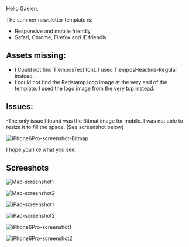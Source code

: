 
Hello Gaelen,

The summer newsletter template is:
- Responsive and mobile friendly
- Safari, Chrome, Firefox and IE friendly

## Assets missing:
- I Could not find TiemposText font. I used TiemposHeadline-Regular instead.
- I could not find the Redstamp logo image at the very end of the template. I used the logo image from the very top instead.

## Issues:
-The only issue I found was the Bitmat image for mobile. I was not able to resize it to fill the space. (See screenshot below)

![iPhone6Pro-screenshot-Bitmap](https://github.com/79manuel/techtest/blob/master/screenshots/iPhone6Pro-screenshot-Bitmap.png)

I hope you like what you see.

## Screeshots

![Mac-screenshot1](https://github.com/79manuel/techtest/blob/master/screenshots/Mac-screenshot1.png)

![Mac-screenshot2](https://github.com/79manuel/techtest/blob/master/screenshots/Mac-screenshot2.png)

![iPad-screenshot1](https://github.com/79manuel/techtest/blob/master/screenshots/iPad-screenshot1.png)

![iPad-screenshot2](https://github.com/79manuel/techtest/blob/master/screenshots/iPad-screenshot2.png)

![iPhone6Pro-screenshot1](https://github.com/79manuel/techtest/blob/master/screenshots/iPhone6Pro-screenshot1.png)

![iPhone6Pro-screenshot2](https://github.com/79manuel/techtest/blob/master/screenshots/iPhone6Pro-screenshot2.png)







